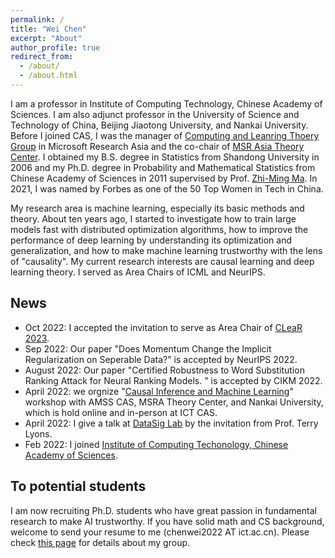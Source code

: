 ```yaml
---
permalink: /
title: "Wei Chen"
excerpt: "About"
author_profile: true
redirect_from: 
  - /about/
  - /about.html
---
```


I am a professor in Institute of Computing Technology, Chinese Academy of Sciences. I am also adjunct professor in the University of Science and Technology of China, Beijing Jiaotong University, and Nankai University. Before I joined CAS, I was the manager of [Computing and Leanring Thoery Group](https://www.microsoft.com/en-us/research/group/computing-and-learning-theory-group/) in Microsoft Research Asia and the co-chair of [MSR Asia Theory Center](https://www.microsoft.com/en-us/research/lab/microsoft-research-asia/articles/microsoft-research-asia-establishes-theory-center-to-strengthen-theoretical-foundation-of-ai/). I obtained my B.S. degree in Statistics from Shandong University in 2006 and my Ph.D. degree in Probability and Mathematical Statistics from Chinese Academy of Sciences in 2011 supervised by Prof. [Zhi-Ming Ma](http://homepage.amss.ac.cn/research/homePage/8eb59241e2e74d828fb84eec0efadba5/myHomePage.html). In 2021, I was named by Forbes as one of the 50 Top Women in Tech in China. 

My research area is machine learning, especially its basic methods and theory. About ten years ago, I started to investigate how to train large models fast with distributed optimization algorithms, how to improve the performance of deep learning by understanding its optimization and generalization, and how to make machine learning trustworthy with the lens of "causality". My current research interests are causal learning and deep learning theory. I served as Area Chairs of ICML and NeurIPS.

## News
* Oct 2022: I accepted the invitation to serve as Area Chair of [CLeaR 2023](https://www.cclear.cc/2023). 
* Sep 2022: Our paper "Does Momentum Change the Implicit Regularization on Seperable Data?" is accepted by NeurIPS 2022. 
* August 2022: Our paper "Certified Robustness to Word Substitution Ranking Attack for Neural Ranking Models. " is accepted by CIKM 2022.
* April 2022: we orgnize "[Causal Inference and Machine Learning](https://www.microsoft.com/en-us/research/event/2022-causal-inference-and-machine-learning-workshop/)" workshop with AMSS CAS, MSRA Theory Center, and Nankai University, which is hold online and in-person at ICT CAS.
* April 2022: I give a talk at [DataSig Lab](https://www.datasig.ac.uk/presentations) by the invitation from Prof. Terry Lyons.
* Feb 2022: I joined [Institute of Computing Techonology, Chinese Academy of Sciences](http://www.ict.ac.cn/).

## To potential students

I am now recruiting Ph.D. students who have great passion in fundamental research to make AI trustworthy. If you have solid math and CS background, welcome to send your resume to me (chenwei2022 AT ict.ac.cn). Please check [this page](https://weichen-cas.github.io/Group/) for details about my group.

